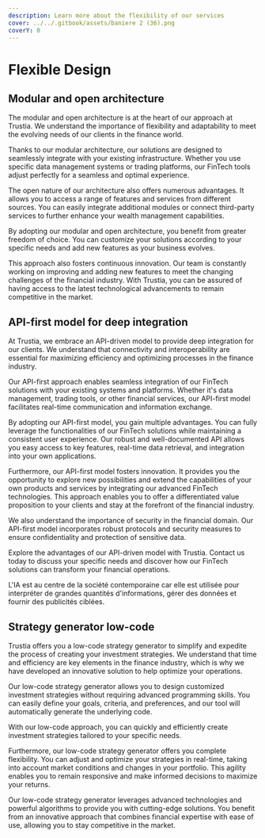 ```yaml
---
description: Learn more about the flexibility of our services
cover: ../../.gitbook/assets/baniere 2 (36).png
coverY: 0
---
```


# Flexible Design

## Modular and open architecture&#x20;

The modular and open architecture is at the heart of our approach at Trustia. We understand the importance of flexibility and adaptability to meet the evolving needs of our clients in the finance world.

Thanks to our modular architecture, our solutions are designed to seamlessly integrate with your existing infrastructure. Whether you use specific data management systems or trading platforms, our FinTech tools adjust perfectly for a seamless and optimal experience.

The open nature of our architecture also offers numerous advantages. It allows you to access a range of features and services from different sources. You can easily integrate additional modules or connect third-party services to further enhance your wealth management capabilities.

By adopting our modular and open architecture, you benefit from greater freedom of choice. You can customize your solutions according to your specific needs and add new features as your business evolves.

This approach also fosters continuous innovation. Our team is constantly working on improving and adding new features to meet the changing challenges of the financial industry. With Trustia, you can be assured of having access to the latest technological advancements to remain competitive in the market.

## API-first model for deep integration

At Trustia, we embrace an API-driven model to provide deep integration for our clients. We understand that connectivity and interoperability are essential for maximizing efficiency and optimizing processes in the finance industry.

Our API-first approach enables seamless integration of our FinTech solutions with your existing systems and platforms. Whether it's data management, trading tools, or other financial services, our API-first model facilitates real-time communication and information exchange.

By adopting our API-first model, you gain multiple advantages. You can fully leverage the functionalities of our FinTech solutions while maintaining a consistent user experience. Our robust and well-documented API allows you easy access to key features, real-time data retrieval, and integration into your own applications.

Furthermore, our API-first model fosters innovation. It provides you the opportunity to explore new possibilities and extend the capabilities of your own products and services by integrating our advanced FinTech technologies. This approach enables you to offer a differentiated value proposition to your clients and stay at the forefront of the financial industry.

We also understand the importance of security in the financial domain. Our API-first model incorporates robust protocols and security measures to ensure confidentiality and protection of sensitive data.

Explore the advantages of our API-driven model with Trustia. Contact us today to discuss your specific needs and discover how our FinTech solutions can transform your financial operations.

L'IA est au centre de la société contemporaine car elle est utilisée pour interpréter de grandes quantités d'informations, gérer des données et fournir des publicités ciblées.

## Strategy generator low-code

Trustia offers you a low-code strategy generator to simplify and expedite the process of creating your investment strategies. We understand that time and efficiency are key elements in the finance industry, which is why we have developed an innovative solution to help optimize your operations.

Our low-code strategy generator allows you to design customized investment strategies without requiring advanced programming skills. You can easily define your goals, criteria, and preferences, and our tool will automatically generate the underlying code.

With our low-code approach, you can quickly and efficiently create investment strategies tailored to your specific needs.

Furthermore, our low-code strategy generator offers you complete flexibility. You can adjust and optimize your strategies in real-time, taking into account market conditions and changes in your portfolio. This agility enables you to remain responsive and make informed decisions to maximize your returns.

Our low-code strategy generator leverages advanced technologies and powerful algorithms to provide you with cutting-edge solutions. You benefit from an innovative approach that combines financial expertise with ease of use, allowing you to stay competitive in the market.
